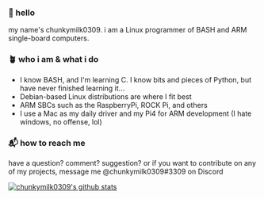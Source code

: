 ### 👋 hello
my name's chunkymilk0309. i am a Linux programmer of BASH and ARM single-board computers.

### 🪴 who i am & what i do
- I know BASH, and I'm learning C. I know bits and pieces of Python, but have never finished learning it...
- Debian-based Linux distributions are where I fit best
- ARM SBCs such as the RaspberryPi, ROCK Pi, and others
- I use a Mac as my daily driver and my Pi4 for ARM development (I hate windows, no offense, lol)

### 📬 how to reach me
have a question? comment? suggestion? or if you want to contribute on any of my projects, message me @chunkymilk0309#3309 on Discord

[![chunkymilk0309's github stats](https://github-readme-stats.vercel.app/api?username=chunky-milk)](https://github.com/anuraghazra/github-readme-stats)
